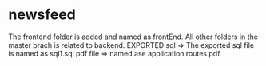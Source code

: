 # newsfeed

The frontend folder is added and named as frontEnd. 
All other folders in the master brach is related to backend.
EXPORTED sql => The exported sql file is named as sql1.sql
pdf file => named ase application routes.pdf


